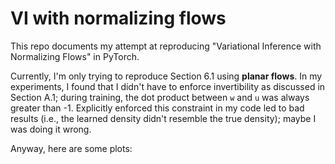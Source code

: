 # VI with normalizing flows

This repo documents my attempt at reproducing "Variational Inference with Normalizing Flows" in PyTorch. 

Currently, I'm only trying to reproduce Section 6.1 using **planar flows**. In my experiments, I found that I didn't have to enforce invertibility as discussed in Section A.1; during training, the dot product between `w` and `u` was always greater than -1. Explicitly enforced this constraint in my code led to bad results (i.e., the learned density didn't resemble the true density); maybe I was doing it wrong.

Anyway, here are some plots:

